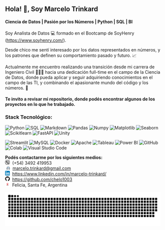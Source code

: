## Hola! 👋, Soy Marcelo Trinkard
#### Ciencia de Datos | Pasión por los Números | Python | SQL | BI

Soy Analista de Datos 💻 formado en el Bootcamp de SoyHenry (https://www.soyhenry.com/). 

Desde chico me sentí interesado por los datos representados en números, y los patrones que definen su comportamiento pasado y futuro. 📈

Actualmente me encuentro realizando una transición desde mi carrera de Ingeniero Civil 👷🏻‍♂️ hacia una dedicación full-time en el campo de la Ciencia de Datos, donde pueda aplicar y seguir adquiriendo conocimientos en el campo de las TI, y combinando el apasionante mundo del código y los números. 🤖

#### Te invito a revisar mi repositorio, donde podés encontrar algunos de los proyectos en lo que he trabajado.

### Stack Tecnológico:

![Python](https://img.shields.io/badge/-Python-cyan?style=flat&logo=python)
![SQL](https://img.shields.io/badge/-SQL-cyan?style=flat&logo=sql)
![Markdown](https://img.shields.io/badge/-Markdown-cyan?style=flat&logo=markdown)
![Pandas](https://img.shields.io/badge/-Pandas-cyan?style=flat&logo=pandas)
![Numpy](https://img.shields.io/badge/-Numpy-cyan?style=flat&logo=numpy)
![Matplotlib](https://img.shields.io/badge/-Matplotlib-cyan?style=flat&logo=matplotlib)
![Seaborn](https://img.shields.io/badge/-Seaborn-cyan?style=flat&logo=seaborn)
![Scikitlearn](https://img.shields.io/badge/-Scikitlearn-cyan?style=flat&logo=scikitlearn)
![FastAPI](https://img.shields.io/badge/-FastAPI-cyan?style=flat&logo=fastapi)
![Unity](https://img.shields.io/badge/-Unity-cyan?style=flat&logo=unity&logoColor=black)   

![Streamlit](https://img.shields.io/badge/-Streamlit-cyan?style=flat&logo=streamlit)
![MySQL](https://img.shields.io/badge/-MySQL-cyan?style=flat&logo=MySQL)
![Docker](https://img.shields.io/badge/-Docker-cyan?style=flat&logo=docker)
![Apache](https://img.shields.io/badge/-Apache-cyan?style=flat&logo=apache-hadoop)
![Tableau](https://img.shields.io/badge/-Tableau-cyan?style=flat&logo=tableau)
![Power BI](https://img.shields.io/badge/-Power%20BI-cyan?style=flat&logo=powerbi)
![GitHub](https://img.shields.io/badge/-GitHub-cyan?style=flat&logo=github)
![Colab](https://img.shields.io/badge/-colab-cyan?style=flat&logo=colabbadge)
![Visual Studio Code](https://img.shields.io/badge/-Visual%20Studio%20Code-cyan?style=flat&logo=visual-studio-code&logoColor=007ACC)



**Podés contactarme por los siguientes medios:**  
<img src="iconos_fotos/logomovil.png" alt="Texto alternativo" width="15">&nbsp; (+54) 3492 419953  
<img src="iconos_fotos/logomail.png" alt="Texto alternativo" width="20"> marcelo.trinkard@gmail.com  
<img src="iconos_fotos/logolinkedin.png" alt="Texto alternativo" width="15">&nbsp; https://www.linkedin.com/in/marcelo-trinkard/  
<img src="iconos_fotos/logogithub.png" alt="Texto alternativo" width="15">&nbsp; https://github.com/chelo1003  
<img src="iconos_fotos/ubicacion.jpg" alt="Texto alternativo" width="15">&nbsp; Felicia, Santa Fe, Argentina  

<picture>
  <source media="(prefers-color-scheme: dark)" srcset="https://raw.githubusercontent.com/platane/platane/output/github-contribution-grid-snake-dark.svg">
  <source media="(prefers-color-scheme: light)" srcset="https://raw.githubusercontent.com/platane/platane/output/github-contribution-grid-snake.svg">
  <img alt="github contribution grid snake animation" src="https://raw.githubusercontent.com/platane/platane/output/github-contribution-grid-snake.svg">
</picture>
